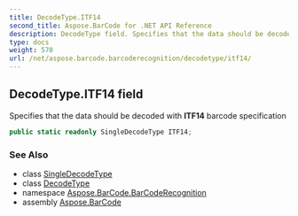 ```yaml
---
title: DecodeType.ITF14
second_title: Aspose.BarCode for .NET API Reference
description: DecodeType field. Specifies that the data should be decoded with ITF14 barcode specification
type: docs
weight: 570
url: /net/aspose.barcode.barcoderecognition/decodetype/itf14/
---
```

## DecodeType.ITF14 field

Specifies that the data should be decoded with **ITF14** barcode specification

```csharp
public static readonly SingleDecodeType ITF14;
```

### See Also

* class [SingleDecodeType](../../singledecodetype/)
* class [DecodeType](../)
* namespace [Aspose.BarCode.BarCodeRecognition](../../decodetype/)
* assembly [Aspose.BarCode](../../../)


